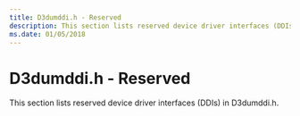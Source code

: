 ```yaml
---
title: D3dumddi.h - Reserved
description: This section lists reserved device driver interfaces (DDIs) in D3dumddi.h.
ms.date: 01/05/2018
---
```


# <span id="display.d3dumddi_h_-_reserved"></span>D3dumddi.h - Reserved


This section lists reserved device driver interfaces (DDIs) in D3dumddi.h.

 

 





